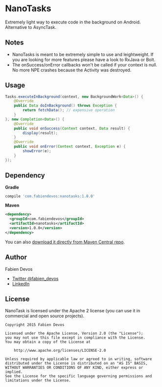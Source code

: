 # NanoTasks
Extremely light way to execute code in the background on Android. Alternative to AsyncTask.

## Notes
 - NanoTasks is meant to be extremely simple to use and leightweight. If you are looking for more features please have a look to RxJava or Bolt.
 - The onSuccess/onError callbacks won't be called if your context is null. No more NPE crashes because the Activity was destroyed.

## Usage

```java
Tasks.executeInBackground(context, new BackgroundWork<Data>() {
    @Override
    public Data doInBackground() throws Exception {
        return fetchData(); // expensive operation
    }
}, new Completion<Data>() {
    @Override
    public void onSuccess(Context context, Data result) {
        display(result);
    }
    @Override
    public void onError(Context context, Exception e) {
        showError(e);
    }
});
```

## Dependency

**Gradle**
```groovy
compile 'com.fabiendevos:nanotasks:1.0.0'
```
**Maven**
```xml
<dependency>
  <groupId>com.fabiendevos</groupId>
  <artifactId>nanotasks</artifactId>
  <version>1.0.0</version>
</dependency>
```

You can also [download it directly from Maven Central repo](https://search.maven.org/#search%7Cga%7C1%7Cnanotasks).

## Author

Fabien Devos
 - [Twitter @fabien_devos](http://twitter.com/fabien_devos)
 - [LinkedIn](http://www.linkedin.com/in/fabiendevos)

## License

NanoTask is licensed under the Apache 2 license (you can use it in commercial and open source projects).

```
Copyright 2015 Fabien Devos

Licensed under the Apache License, Version 2.0 (the "License");
you may not use this file except in compliance with the License.
You may obtain a copy of the License at

    http://www.apache.org/licenses/LICENSE-2.0

Unless required by applicable law or agreed to in writing, software
distributed under the License is distributed on an "AS IS" BASIS,
WITHOUT WARRANTIES OR CONDITIONS OF ANY KIND, either express or implied.
See the License for the specific language governing permissions and
limitations under the License.
```
